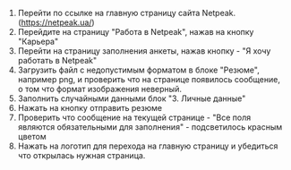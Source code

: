 1. Перейти по ссылке на главную страницу сайта Netpeak. (https://netpeak.ua/)
2. Перейдите на страницу "Работа в Netpeak", нажав на кнопку "Карьера"
3. Перейти на страницу заполнения анкеты, нажав кнопку - "Я хочу работать в Netpeak"
4. Загрузить файл с недопустимым форматом в блоке "Резюме", например png, и проверить что на странице появилось сообщение, о том что формат изображения неверный.
5. Заполнить случайными данными блок "3. Личные данные"
6. Нажать на кнопку отправить резюме
7. Проверить что сообщение на текущей странице  - "Все поля являются обязательными для заполнения" - подсветилось красным цветом
8. Нажать на логотип для перехода на главную страницу и убедиться что открылась нужная страница.

